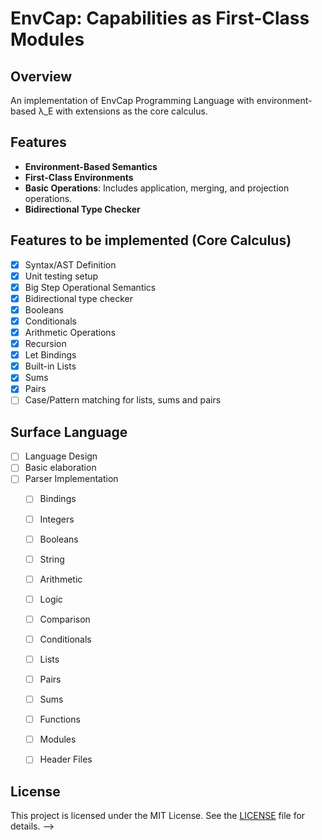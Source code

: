 # EnvCap: Capabilities as First-Class Modules

## Overview

An implementation of EnvCap Programming Language with environment-based λ_E with extensions as the core calculus.

## Features

- **Environment-Based Semantics**
- **First-Class Environments**
- **Basic Operations**: Includes application, merging, and projection operations.
- **Bidirectional Type Checker**

## Features to be implemented (Core Calculus)

- [x] Syntax/AST Definition
- [x] Unit testing setup
- [x] Big Step Operational Semantics
- [x] Bidirectional type checker
- [x] Booleans
- [x] Conditionals
- [x] Arithmetic Operations
- [x] Recursion
- [x] Let Bindings
- [x] Built-in Lists
- [x] Sums
- [x] Pairs
- [ ] Case/Pattern matching for lists, sums and pairs

## Surface Language

- [ ] Language Design
- [ ] Basic elaboration
- [ ] Parser Implementation
    - [ ] Bindings
    - [ ] Integers
    - [ ] Booleans
    - [ ] String
    - [ ] Arithmetic
    - [ ] Logic
    - [ ] Comparison
    - [ ] Conditionals
    - [ ] Lists
    - [ ] Pairs
    - [ ] Sums
    - [ ] Functions
    - [ ] Modules
    - [ ] Header Files


## License

This project is licensed under the MIT License. See the [LICENSE](LICENSE) file for details. -->
